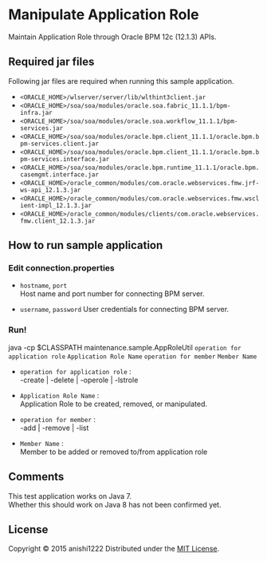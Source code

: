 # Manipulate Application Role

Maintain Application Role through Oracle BPM 12c (12.1.3) APIs.

## Required jar files ##
Following jar files are required when running this sample application.
+ `<ORACLE_HOME>/wlserver/server/lib/wlthint3client.jar`
+ `<ORACLE_HOME>/soa/soa/modules/oracle.soa.fabric_11.1.1/bpm-infra.jar`
+ `<ORACLE_HOME>/soa/soa/modules/oracle.soa.workflow_11.1.1/bpm-services.jar`
+ `<ORACLE_HOME>/soa/soa/modules/oracle.bpm.client_11.1.1/oracle.bpm.bpm-services.client.jar`
+ `<ORACLE_HOME>/soa/soa/modules/oracle.bpm.client_11.1.1/oracle.bpm.bpm-services.interface.jar`
+ `<ORACLE_HOME>/soa/soa/modules/oracle.bpm.runtime_11.1.1/oracle.bpm.casemgmt.interface.jar`
+ `<ORACLE_HOME>/oracle_common/modules/com.oracle.webservices.fmw.jrf-ws-api_12.1.3.jar`
+ `<ORACLE_HOME>/oracle_common/modules/com.oracle.webservices.fmw.wsclient-impl_12.1.3.jar`
+ `<ORACLE_HOME>/oracle_common/modules/clients/com.oracle.webservices.fmw.client_12.1.3.jar`

## How to run sample application ##
### Edit connection.properties ###
+   `hostname`, `port`  
    Host name and port number for connecting BPM server.

+   `username`, `password`
    User credentials for connecting BPM server.

### Run! ###
java -cp $CLASSPATH maintenance.sample.AppRoleUtil `operation for application role` `Application Role Name` `operation for member` `Member Name`

+   `operation for application role` :  
    -create | -delete | -operole | -lstrole

+   `Application Role Name` :  
    Application Role to be created, removed, or manipulated.

+   `operation for member` :  
    -add | -remove | -list  

+   `Member Name` :  
    Member to be added or removed to/from application role  


## Comments ##
This test application works on Java 7.  
Whether this should work on Java 8 has not been confirmed yet.

License
----------
Copyright &copy; 2015 anishi1222
Distributed under the [MIT License][mit].  

[MIT]: http://www.opensource.org/licenses/mit-license.php
